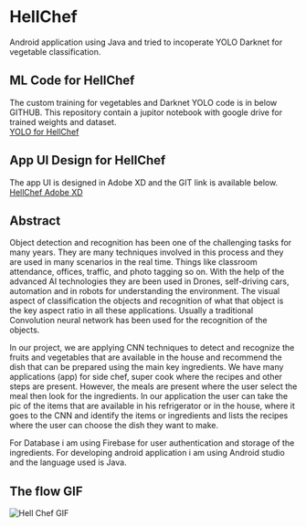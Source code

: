 # HellChef
Android application using Java and tried to incoperate YOLO Darknet for vegetable classification.

## ML Code for HellChef
The custom training for vegetables and Darknet YOLO code is in below GITHUB. This repository contain a jupitor notebook with google drive for trained weights and dataset.
<br/>[YOLO for HellChef](https://github.com/whosethebos/YOLO-for-HellChef.git)

## App UI Design for HellChef
The app UI is designed in Adobe XD and the GIT link is available below.
<br/>[HellChef Adobe XD]()

## Abstract
Object detection and recognition has been one of the challenging tasks for many years. They are many techniques involved in this process and they are used in many scenarios in the real time. Things like classroom attendance, offices, traffic, and photo tagging so on. With the help of the advanced AI technologies they are been used in Drones, self-driving cars, automation and in robots for understanding the environment. The visual aspect of classification the objects and recognition of what that object is the key aspect ratio in all these applications. Usually a traditional Convolution neural network has been used for the recognition of the objects.

In our project, we are applying CNN techniques to detect and recognize the fruits and vegetables that are available in the house and recommend the dish that can be prepared using the main key ingredients. We have many applications (app) for side chef, super cook where the recipes and other steps are present. However, the meals are present where the user select the meal then look for the ingredients. In our application the user can take the pic of the items that are available in his refrigerator or in the house, where it goes to the CNN and identify the items or ingredients and lists the recipes where the user can choose the dish they want to make. 

For Database i am using Firebase for user authentication and storage of the ingredients.
For developing android application i am using Android studio and the language used is Java.

## The flow GIF
![Hell Chef GIF](hellchef_app.gif)

